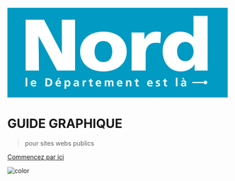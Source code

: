 ![logo](_media/Logo-Nord.png)

# GUIDE GRAPHIQUE

> pour sites webs publics



[Commencez par ici](#Avant-propos)

![color](#139FC6)